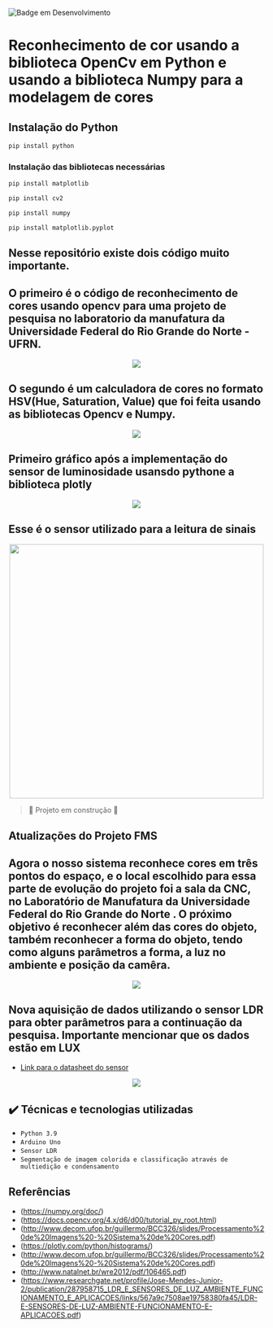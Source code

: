 ![Badge em Desenvolvimento](http://img.shields.io/static/v1?label=STATUS&message=EM%20DESENVOLVIMENTO&color=GREEN&style=for-the-badge)


# Reconhecimento de cor usando a biblioteca OpenCv em Python e usando a biblioteca Numpy para a modelagem de cores 

## Instalação do Python

```bash
pip install python
```

### Instalação das bibliotecas necessárias

```bash
pip install matplotlib

pip install cv2 

pip install numpy

pip install matplotlib.pyplot
```
## Nesse repositório existe dois código muito importante. 

## O primeiro é o código de reconhecimento de cores usando opencv para uma projeto de pesquisa no laboratorio da manufatura da Universidade Federal do Rio Grande do Norte - UFRN.
<div align = "center">
  <img src="https://user-images.githubusercontent.com/108936921/195621932-201dff1e-a662-467f-b261-592a86db5764.png">  
</div>

## O segundo é um calculadora de cores no formato HSV(Hue, Saturation, Value) que foi feita usando as bibliotecas Opencv e Numpy.
<div align = "center">
  <img src="https://user-images.githubusercontent.com/108936921/195620702-3f374e0c-058e-4d50-99b7-2c4f440d1f54.png">  
</div>

## Primeiro gráfico após a implementação do sensor de luminosidade usansdo pythone a biblioteca plotly 
<div align = "center">
  <img src="https://user-images.githubusercontent.com/108936921/202603718-c3bb65e4-c0b8-4150-a110-d7757f4ef3f4.png">  
</div>

## Esse é o sensor utilizado para a leitura de sinais 
<div align = "center">
  <img src="https://user-images.githubusercontent.com/108936921/202604013-308e9f27-4a5e-444b-ab09-09f127d74271.jpeg" width = 500px height= 500px>  
</div>

> :construction: Projeto em construção :construction:

## Atualizações do Projeto FMS 

## Agora o nosso sistema reconhece cores em três pontos do espaço, e o local escolhido para essa parte de evolução do projeto foi a sala da CNC, no Laboratório de Manufatura da Universidade Federal do Rio Grande do Norte . O próximo objetivo é reconhecer além das cores do objeto, também reconhecer a forma do objeto, tendo como alguns parâmetros a forma, a luz no ambiente e posição da camêra.

<div align = "center">
  <img src="https://user-images.githubusercontent.com/108936921/231309645-db66dfcd-0aec-4d5b-9042-40a420267f93.png">  
</div>

## Nova aquisição de dados utilizando o sensor LDR para obter parâmetros para a continuação da pesquisa. Importante mencionar que os dados estão em LUX
- [Link para o datasheet do sensor](https://www.makerhero.com/img/files/download/GL5528-Datasheet.pdf)
<div align = "center">

  <img src="https://user-images.githubusercontent.com/108936921/231309027-bee00520-5b3b-40be-ad80-3e62058f2d89.png">  
</div>

## ✔️ Técnicas e tecnologias utilizadas

- ``Python 3.9``
- ``Arduino Uno``
- ``Sensor LDR``
- ``Segmentação de imagem colorida e classificação através de multiedição e condensamento``


## Referências
- (https://numpy.org/doc/)
- (https://docs.opencv.org/4.x/d6/d00/tutorial_py_root.html)
- (http://www.decom.ufop.br/guillermo/BCC326/slides/Processamento%20de%20Imagens%20-%20Sistema%20de%20Cores.pdf)
- (https://plotly.com/python/histograms/)
- (http://www.decom.ufop.br/guillermo/BCC326/slides/Processamento%20de%20Imagens%20-%20Sistema%20de%20Cores.pdf)
- (http://www.natalnet.br/wre2012/pdf/106465.pdf)
- (https://www.researchgate.net/profile/Jose-Mendes-Junior-2/publication/287958715_LDR_E_SENSORES_DE_LUZ_AMBIENTE_FUNCIONAMENTO_E_APLICACOES/links/567a9c7508ae19758380fa45/LDR-E-SENSORES-DE-LUZ-AMBIENTE-FUNCIONAMENTO-E-APLICACOES.pdf)

